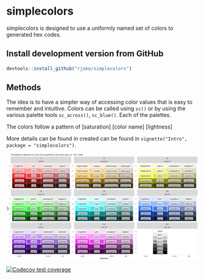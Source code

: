 # simplecolors
simplecolors is designed to use a uniformly named set of colors to generated hex codes. 

## Install development version from GitHub
```r
devtools::install_github("rjake/simplecolors")

```

## Methods
The idea is to have a simpler way of accessing color values that is easy to remember and intuitive. Colors can be called using `sc()` or by using the various palette tools `sc_across()`, `sc_blue()`. Each of the palettes. 

The colors follow a pattern of [saturation] [color name] [lightness]

More details can be found in  created can be found in `vignette("Intro", package = "simplecolors")`.

![](images/color_names.png)


  <!-- badges: start -->
  [![Codecov test coverage](https://codecov.io/gh/rjake/simplecolors/branch/master/graph/badge.svg)](https://codecov.io/gh/rjake/simplecolors?branch=master)
  <!-- badges: end -->
  
